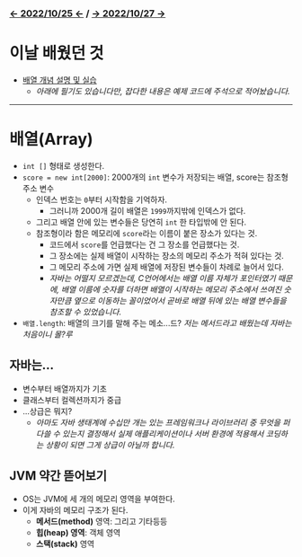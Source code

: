 ﻿### [← 2022/10/25 ←](/221011-_JAVA/22-10/221025/) / [→ 2022/10/27 →](/221011-_JAVA/22-10/221027/)

# 이날 배웠던 것

- [배열 개념 설명 및 실습](/221011-_JAVA/22-10/221026/javastudy56/javastudy/src/javastudy/Java30.java)
    - *아래에 필기도 있습니다만, 잡다한 내용은 예제 코드에 주석으로 적어놨습니다.*

---

# 배열(Array)

- `int []` 형태로 생성한다.
- `score = new int[2000]`: 2000개의 `int` 변수가 저장되는 배열, score는 참조형 주소 변수
    - 인덱스 번호는 `0`부터 시작함을 기억하자.
        - 그러니까 2000개 길이 배열은 `1999`까지밖에 인덱스가 없다.
    - 그리고 배열 안에 있는 변수들은 당연히 `int` 한 타입밖에 안 된다.
    - 참조형이라 함은 메모리에 `score`라는 이름이 붙은 장소가 있다는 것.
        - 코드에서 `score`를 언급했다는 건 그 장소를 언급했다는 것.
        - 그 장소에는 실제 배열이 시작하는 장소의 메모리 주소가 적혀 있다는 것.
        - 그 메모리 주소에 가면 실제 배열에 저장된 변수들이 차례로 늘어서 있다.
        - *자바는 어떨지 모르겠는데, C언어에서는 배열 이름 자체가 포인터였기 때문에, 배열 이름에 숫자를 더하면 배열이 시작하는 메모리 주소에서 쓰여진 숫자만큼 옆으로 이동하는 꼴이었어서 곧바로 배열 뒤에 있는 배열 변수들을 참조할 수 있었습니다.*
- `배열.length`: 배열의 크기를 말해 주는 메소...드? *저는 메서드라고 배웠는데 자바는 처음이니 몰?루*

## 자바는...

- 변수부터 배열까지가 기초
- 클래스부터 컬렉션까지가 중급
- ...상급은 뭐지?
    - *아마도 자바 생태계에 수십만 개는 있는 프레임워크나 라이브러리 중 무엇을 퍼다쓸 수 있는지 결정해서 실제 애플리케이션이나 서버 환경에 적용해서 코딩하는 상황이 되면 그게 상급이 아닐까 합니다.*

## JVM 약간 뜯어보기

- OS는 JVM에 세 개의 메모리 영역을 부여한다.
- 이게 자바의 메모리 구조가 된다.
    - **메서드(method)** 영역: 그리고 기타등등
    - **힙(heap) 영역**: 객체 영역
    - **스택(stack)** 영역

